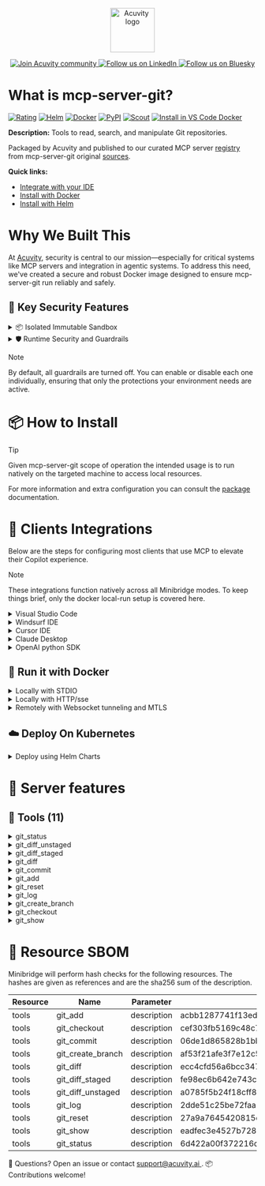 <p align="center">
  <a href="https://acuvity.ai">
    <picture>
      <img src="https://mma.prnewswire.com/media/2544052/Acuvity__Logo.jpg" height="90" alt="Acuvity logo"/>
    </picture>
  </a>
</p>
<p align="center">
  <a href="https://discord.gg/BkU7fBkrNk">
    <img src="https://img.shields.io/badge/Acuvity-Join-7289DA?logo=discord&logoColor=fff" alt="Join Acuvity community" />
  </a>
<a href="https://www.linkedin.com/company/acuvity/">
    <img src="https://img.shields.io/badge/LinkedIn-Follow-7289DA" alt="Follow us on LinkedIn" />
  </a>
<a href="https://bsky.app/profile/acuvity.bsky.social">
    <img src="https://img.shields.io/badge/Bluesky-Follow-7289DA"?logo=bluesky&logoColor=fff" alt="Follow us on Bluesky" />
  </a>
</p>


# What is mcp-server-git?
[![Rating](https://img.shields.io/badge/D-3775A9?label=Rating)](https://docs.anthropic.com/en/docs/build-with-claude/tool-use/implement-tool-use#best-practices-for-tool-definitions)
[![Helm](https://img.shields.io/badge/1.0.0-3775A9?logo=helm&label=Charts&logoColor=fff)](https://hub.docker.com/r/acuvity/mcp-server-git/tags/)
[![Docker](https://img.shields.io/docker/image-size/acuvity/mcp-server-git/2025.1.14?logo=docker&logoColor=fff&label=2025.1.14)](https://hub.docker.com/r/acuvity/mcp-server-git)
[![PyPI](https://img.shields.io/badge/2025.1.14-3775A9?logo=pypi&logoColor=fff&label=mcp-server-git)](https://github.com/modelcontextprotocol/servers/tree/HEAD/src/git)
[![Scout](https://img.shields.io/badge/Active-3775A9?logo=docker&logoColor=fff&label=Scout)](https://hub.docker.com/r/acuvity/mcp-server-git/)
[![Install in VS Code Docker](https://img.shields.io/badge/VS_Code-One_click_install-0078d7?logo=githubcopilot)](https://insiders.vscode.dev/redirect/mcp/install?name=mcp-server-git&config=%7B%22args%22%3A%5B%22run%22%2C%22-i%22%2C%22--rm%22%2C%22--read-only%22%2C%22docker.io%2Facuvity%2Fmcp-server-git%3A2025.1.14%22%5D%2C%22command%22%3A%22docker%22%7D)

**Description:** Tools to read, search, and manipulate Git repositories.

Packaged by Acuvity and published to our curated MCP server [registry](https://mcp.acuvity.ai) from mcp-server-git original [sources](https://github.com/modelcontextprotocol/servers/tree/HEAD/src/git).

**Quick links:**

- [Integrate with your IDE](https://github.com/acuvity/mcp-servers-registry/blob/main/mcp-server-git/docker/README.md#-clients-integrations)
- [Install with Docker](https://github.com/acuvity/mcp-servers-registry/tree/main/mcp-server-git/docker/README.md#-run-it-with-docker)
- [Install with Helm](https://github.com/acuvity/mcp-servers-registry/tree/main/mcp-server-git/charts/mcp-server-git/README.md#how-to-install)

# Why We Built This

At [Acuvity](https://acuvity.ai), security is central to our mission—especially for critical systems like MCP servers and integration in agentic systems.
To address this need, we've created a secure and robust Docker image designed to ensure mcp-server-git run reliably and safely.

## 🔐 Key Security Features

<details>
<summary>📦 Isolated Immutable Sandbox </summary>

- **Isolated Execution**: All tools run within secure, containerized sandboxes to enforce process isolation and prevent lateral movement.
- **Non-root by Default**: Enforces least-privilege principles, minimizing the impact of potential security breaches.
- **Read-only Filesystem**: Ensures runtime immutability, preventing unauthorized modification.
- **Version Pinning**: Guarantees consistency and reproducibility across deployments by locking tool and dependency versions.
- **CVE Scanning**: Continuously scans images for known vulnerabilities using [Docker Scout](https://docs.docker.com/scout/) to support proactive mitigation.
- **SBOM & Provenance**: Delivers full supply chain transparency by embedding metadata and traceable build information."
</details>

<details>
<summary>🛡️ Runtime Security and Guardrails</summary>

**Minibridge Integration**: [Minibridge](https://github.com/acuvity/minibridge) establishes secure Agent-to-MCP connectivity, supports Rego/HTTP-based policy enforcement 🕵️, and simplifies orchestration.

The [ARC](https://github.com/acuvity/mcp-servers-registry/tree/main) container includes a [built-in Rego policy](https://github.com/acuvity/mcp-servers-registry/tree/main/mcp-server-git/docker/policy.rego) that enables a set of runtime "guardrails"" to help enforce security, privacy, and correct usage of your services. Below is an overview of each guardrail provided.

### 🔒 Resource Integrity

**Mitigates MCP Rug Pull Attacks**

* **Goal:** Protect users from malicious tool description changes after initial approval, preventing post-installation manipulation or deception.
* **Mechanism:** Locks tool descriptions upon client approval and verifies their integrity before execution. Any modification to the description triggers a security violation, blocking unauthorized changes from server-side updates.

### 🛡️ Guardrails

#### Covert Instruction Detection

Monitors incoming requests for hidden or obfuscated directives that could alter policy behavior.

* **Goal:** Stop attackers from slipping unnoticed commands or payloads into otherwise harmless data.
* **Mechanism:** Applies a library of regex patterns and binary‐encoding checks to the full request body. If any pattern matches a known covert channel (e.g., steganographic markers, hidden HTML tags, escape-sequence tricks), the request is rejected.

#### Sensitive Pattern Detection

Block user-defined sensitive data patterns (credential paths, filesystem references).

* **Goal:** Block accidental or malicious inclusion of sensitive information that violates data-handling rules.
* **Mechanism:** Runs a curated set of regexes against all payloads and tool descriptions—matching patterns such as `.env` files, RSA key paths, directory traversal sequences.

#### Shadowing Pattern Detection

Detects and blocks "shadowing" attacks, where a malicious MCP server sneaks hidden directives into its own tool descriptions to hijack or override the behavior of other, trusted tools.

* **Goal:** Stop a rogue server from poisoning the agent’s logic by embedding instructions that alter how a different server’s tools operate (e.g., forcing all emails to go to an attacker’s address even when the user calls a separate `send_email` tool).
* **Mechanism:** During policy load, each tool description is scanned for cross‐tool override patterns—such as `<IMPORTANT>` sections referencing other tool names, hidden side‐effects, or directives that apply to a different server’s API. Any description that attempts to shadow or extend instructions for a tool outside its own namespace triggers a policy violation and is rejected.

#### Schema Misuse Prevention

Enforces strict adherence to MCP input schemas.

* **Goal:** Prevent malformed or unexpected fields from bypassing validations, causing runtime errors, or enabling injections.
* **Mechanism:** Compares each incoming JSON object against the declared schema (required properties, allowed keys, types). Any extra, missing, or mistyped field triggers an immediate policy violation.

#### Cross-Origin Tool Access

Controls whether tools may invoke tools or services from external origins.

* **Goal:** Prevent untrusted or out-of-scope services from being called.
* **Mechanism:** Examines tool invocation requests and outgoing calls, verifying each target against an allowlist of approved domains or service names. Calls to any non-approved origin are blocked.

#### Secrets Redaction

Automatically masks sensitive values so they never appear in logs or responses.

* **Goal:** Ensure that API keys, tokens, passwords, and other credentials cannot leak in plaintext.
* **Mechanism:** Scans every text output for known secret formats (e.g., AWS keys, GitHub PATs, JWTs). Matches are replaced with `[REDACTED]` before the response is sent or recorded.

These controls ensure robust runtime integrity, prevent unauthorized behavior, and provide a foundation for secure-by-design system operations.

### Enable guardrails

To activate guardrails in your Docker containers, define the `GUARDRAILS` environment variable with the protections you need.

| Guardrail                        | Summary                                                                 |
|----------------------------------|-------------------------------------------------------------------------|
| `covert-instruction-detection`   | Detects hidden or obfuscated directives in requests.                    |
| `sensitive-pattern-detection`    | Flags patterns suggesting sensitive data or filesystem exposure.        |
| `shadowing-pattern-detection`    | Identifies tool descriptions that override or influence others.         |
| `schema-misuse-prevention`       | Enforces strict schema compliance on input data.                        |
| `cross-origin-tool-access`       | Controls calls to external services or APIs.                            |
| `secrets-redaction`              | Prevents exposure of credentials or sensitive values.                   |

Example: add `-e GUARDRAILS="secrets-redaction sensitive-pattern-detection"` to enable those guardrails.

## 🔒 Basic Authentication via Shared Secret

Provides a lightweight auth layer using a single shared token.

* **Mechanism:** Expects clients to send an `Authorization` header with the predefined secret.
* **Use Case:** Quickly lock down your endpoint in development or simple internal deployments—no complex OAuth/OIDC setup required.

To turn on Basic Authentication, define `BASIC_AUTH_SECRET` environment variable with a shared secret.

Example: add `-e BASIC_AUTH_SECRET="supersecret"` to enable the basic authentication.

> While basic auth will protect against unauthorized access, you should use it only in controlled environment,
> rotate credentials frequently and **always** use TLS.

</details>

> [!NOTE]
> By default, all guardrails are turned off. You can enable or disable each one individually, ensuring that only the protections your environment needs are active.


# 📦 How to Install


> [!TIP]
> Given mcp-server-git scope of operation the intended usage is to run natively on the targeted machine to access local resources.

For more information and extra configuration you can consult the [package](https://github.com/modelcontextprotocol/servers/tree/HEAD/src/git) documentation.

# 🧰 Clients Integrations

Below are the steps for configuring most clients that use MCP to elevate their Copilot experience.

> [!NOTE]
> These integrations function natively across all Minibridge modes.
> To keep things brief, only the docker local-run setup is covered here.

<details>
<summary>Visual Studio Code</summary>

To get started immediately, you can use the "one-click" link below:

[![Install in VS Code Docker](https://img.shields.io/badge/VS_Code-One_click_install-0078d7?logo=githubcopilot)](https://insiders.vscode.dev/redirect/mcp/install?name=mcp-server-git&config=%7B%22args%22%3A%5B%22run%22%2C%22-i%22%2C%22--rm%22%2C%22--read-only%22%2C%22docker.io%2Facuvity%2Fmcp-server-git%3A2025.1.14%22%5D%2C%22command%22%3A%22docker%22%7D)

## Global scope

Press `ctrl + shift + p` and type `Preferences: Open User Settings JSON` to add the following section:

```json
{
  "mcp": {
    "servers": {
      "acuvity-mcp-server-git": {
        "command": "docker",
        "args": [
          "run",
          "-i",
          "--rm",
          "--read-only",
          "docker.io/acuvity/mcp-server-git:2025.1.14"
        ]
      }
    }
  }
}
```

## Workspace scope

In your workspace create a file called `.vscode/mcp.json` and add the following section:

```json
{
  "servers": {
    "acuvity-mcp-server-git": {
      "command": "docker",
      "args": [
        "run",
        "-i",
        "--rm",
        "--read-only",
        "docker.io/acuvity/mcp-server-git:2025.1.14"
      ]
    }
  }
}
```

> To pass secrets you should use the `promptString` input type described in the [Visual Studio Code documentation](https://code.visualstudio.com/docs/copilot/chat/mcp-servers).

</details>

<details>
<summary>Windsurf IDE</summary>

In `~/.codeium/windsurf/mcp_config.json` add the following section:

```json
{
  "mcpServers": {
    "acuvity-mcp-server-git": {
      "command": "docker",
      "args": [
        "run",
        "-i",
        "--rm",
        "--read-only",
        "docker.io/acuvity/mcp-server-git:2025.1.14"
      ]
    }
  }
}
```

See [Windsurf documentation](https://docs.windsurf.com/windsurf/mcp) for more info.

</details>

<details>
<summary>Cursor IDE</summary>

Add the following JSON block to your mcp configuration file:
- `~/.cursor/mcp.json` for global scope
- `.cursor/mcp.json` for project scope

```json
{
  "mcpServers": {
    "acuvity-mcp-server-git": {
      "command": "docker",
      "args": [
        "run",
        "-i",
        "--rm",
        "--read-only",
        "docker.io/acuvity/mcp-server-git:2025.1.14"
      ]
    }
  }
}
```

See [cursor documentation](https://docs.cursor.com/context/model-context-protocol) for more information.

</details>
<details>

<summary>Claude Desktop</summary>

In the `claude_desktop_config.json` configuration file add the following section:

```json
{
  "mcpServers": {
    "acuvity-mcp-server-git": {
      "command": "docker",
      "args": [
        "run",
        "-i",
        "--rm",
        "--read-only",
        "docker.io/acuvity/mcp-server-git:2025.1.14"
      ]
    }
  }
}
```

See [Anthropic documentation](https://docs.anthropic.com/en/docs/agents-and-tools/mcp) for more information.
</details>

<details>
<summary>OpenAI python SDK</summary>

## Running locally

```python
async with MCPServerStdio(
    params={
        "command": "docker",
        "args": ["run","-i","--rm","--read-only","docker.io/acuvity/mcp-server-git:2025.1.14"]
    }
) as server:
    tools = await server.list_tools()
```

## Running remotely

```python
async with MCPServerSse(
    params={
        "url": "http://<ip>:<port>/sse",
    }
) as server:
    tools = await server.list_tools()
```

See [OpenAI Agents SDK docs](https://openai.github.io/openai-agents-python/mcp/) for more info.

</details>

## 🐳 Run it with Docker

<details>
<summary>Locally with STDIO</summary>

In your client configuration set:

- command: `docker`
- arguments: `run -i --rm --read-only docker.io/acuvity/mcp-server-git:2025.1.14`

</details>

<details>
<summary>Locally with HTTP/sse</summary>

Simply run as:

```console
docker run -it -p 8000:8000 --rm --read-only docker.io/acuvity/mcp-server-git:2025.1.14
```

Then on your application/client, you can configure to use it like:

```json
{
  "mcpServers": {
    "acuvity-mcp-server-git": {
      "url": "http://localhost:8000/sse"
    }
  }
}
```

You might have to use different ports for different tools.

</details>

<details>
<summary>Remotely with Websocket tunneling and MTLS </summary>

> This section assume you are familiar with TLS and certificates and will require:
> - a server certificate with proper DNS/IP field matching your tool deployment.
> - a client-ca used to sign client certificates

1. Start the server in `backend` mode
 - add an environment variable like `-e MINIBRIDGE_MODE=backend`
 - add the TLS certificates (recommended) through a volume let's say `/certs` ex (`-v $PWD/certs:/certs`)
 - instruct minibridge to use those certs with
   - `-e MINIBRIDGE_TLS_SERVER_CERT=/certs/server-cert.pem`
   - `-e MINIBRIDGE_TLS_SERVER_KEY=/certs/server-key.pem`
   - `-e MINIBRIDGE_TLS_SERVER_KEY_PASS=optional`
   - `-e MINIBRIDGE_TLS_SERVER_CLIENT_CA=/certs/client-ca.pem`

2. Start `minibridge` locally in frontend mode:
  - Get [minibridge](https://github.com/acuvity/minibridge) binary for your OS.

In your client configuration, Minibridge works like any other STDIO command.

Example for Claude Desktop:

```json
{
  "mcpServers": {
    "acuvity-mcp-server-git": {
      "command": "minibridge",
      "args": ["frontend", "--backend", "wss://<remote-url>:8000/ws", "--tls-client-backend-ca", "/path/to/ca/that/signed/the/server-cert.pem/ca.pem", "--tls-client-cert", "/path/to/client-cert.pem", "--tls-client-key", "/path/to/client-key.pem"]
    }
  }
}
```

That's it.

Minibridge offers a host of additional features. For step-by-step guidance, please visit the wiki. And if anything’s unclear, don’t hesitate to reach out!

</details>

## ☁️ Deploy On Kubernetes

<details>
<summary>Deploy using Helm Charts</summary>

### How to install

You can inspect the chart `README`:

```console
helm show readme oci://docker.io/acuvity/mcp-server-git --version 1.0.0
````

You can inspect the values that you can configure:

```console
helm show values oci://docker.io/acuvity/mcp-server-git --version 1.0.0
````

Install with helm

```console
helm install mcp-server-git oci://docker.io/acuvity/mcp-server-git --version 1.0.0
```

From there your MCP server mcp-server-git will be reachable by default through `http/sse` from inside the cluster using the Kubernetes Service `mcp-server-git` on port `8000` by default. You can change that by looking at the `service` section of the `values.yaml` file.

### How to Monitor

The deployment will create a Kubernetes service with a `healthPort`, that is used for liveness probes and readiness probes. This health port can also be used by the monitoring stack of your choice and exposes metrics under the `/metrics` path.

See full charts [Readme](https://github.com/acuvity/mcp-servers-registry/tree/main/mcp-server-git/charts/mcp-server-git/README.md) for more details about settings and runtime security including guardrails activation.

</details>

# 🧠 Server features

## 🧰 Tools (11)
<details>
<summary>git_status</summary>

**Description**:

```
Shows the working tree status
```

**Parameter**:

| Name | Type | Description | Required? |
|-----------|------|-------------|-----------|
| repo_path | string | not set | Yes
</details>
<details>
<summary>git_diff_unstaged</summary>

**Description**:

```
Shows changes in the working directory that are not yet staged
```

**Parameter**:

| Name | Type | Description | Required? |
|-----------|------|-------------|-----------|
| repo_path | string | not set | Yes
</details>
<details>
<summary>git_diff_staged</summary>

**Description**:

```
Shows changes that are staged for commit
```

**Parameter**:

| Name | Type | Description | Required? |
|-----------|------|-------------|-----------|
| repo_path | string | not set | Yes
</details>
<details>
<summary>git_diff</summary>

**Description**:

```
Shows differences between branches or commits
```

**Parameter**:

| Name | Type | Description | Required? |
|-----------|------|-------------|-----------|
| repo_path | string | not set | Yes
| target | string | not set | Yes
</details>
<details>
<summary>git_commit</summary>

**Description**:

```
Records changes to the repository
```

**Parameter**:

| Name | Type | Description | Required? |
|-----------|------|-------------|-----------|
| message | string | not set | Yes
| repo_path | string | not set | Yes
</details>
<details>
<summary>git_add</summary>

**Description**:

```
Adds file contents to the staging area
```

**Parameter**:

| Name | Type | Description | Required? |
|-----------|------|-------------|-----------|
| files | array | not set | Yes
| repo_path | string | not set | Yes
</details>
<details>
<summary>git_reset</summary>

**Description**:

```
Unstages all staged changes
```

**Parameter**:

| Name | Type | Description | Required? |
|-----------|------|-------------|-----------|
| repo_path | string | not set | Yes
</details>
<details>
<summary>git_log</summary>

**Description**:

```
Shows the commit logs
```

**Parameter**:

| Name | Type | Description | Required? |
|-----------|------|-------------|-----------|
| max_count | integer | not set | No
| repo_path | string | not set | Yes
</details>
<details>
<summary>git_create_branch</summary>

**Description**:

```
Creates a new branch from an optional base branch
```

**Parameter**:

| Name | Type | Description | Required? |
|-----------|------|-------------|-----------|
| base_branch | any | not set | No
| branch_name | string | not set | Yes
| repo_path | string | not set | Yes
</details>
<details>
<summary>git_checkout</summary>

**Description**:

```
Switches branches
```

**Parameter**:

| Name | Type | Description | Required? |
|-----------|------|-------------|-----------|
| branch_name | string | not set | Yes
| repo_path | string | not set | Yes
</details>
<details>
<summary>git_show</summary>

**Description**:

```
Shows the contents of a commit
```

**Parameter**:

| Name | Type | Description | Required? |
|-----------|------|-------------|-----------|
| repo_path | string | not set | Yes
| revision | string | not set | Yes
</details>


# 🔐 Resource SBOM

Minibridge will perform hash checks for the following resources. The hashes are given as references and are the sha256 sum of the description.

| Resource | Name | Parameter | Hash |
|-----------|------|------|------|
| tools | git_add | description | acbb1287741f13ed1321c0440055bb47469c4b80c151d7cf63c066013f7f99bc |
| tools | git_checkout | description | cef303fb5169c48c7afb36c66738ac6f54bd19edd08b96cba0ea07796900a7ec |
| tools | git_commit | description | 06de1d865828b1bbd62ed46e982e9fc8402f9a84a00b9f0f36250aa85b1e4beb |
| tools | git_create_branch | description | af53f21afe3f7e12c569649756872a2601f7fe9ec37ed39e70a7e16b5d3322f6 |
| tools | git_diff | description | ecc4cfd56a6bcc34709cd89b8c0ac0d1075529e351b3eb46d9452b81d224ff51 |
| tools | git_diff_staged | description | fe98ec6b642e743c352dfc6ba5d4ba070e02ccaeeb7bafc3f83488cd9a97c1cb |
| tools | git_diff_unstaged | description | a0785f5b24f18cff8e217c8d19d5a82feeb88a3b2d7e54c4419d1233b142ab51 |
| tools | git_log | description | 2dde51c25be72faa18b13b012a04c680b7055345964936b9cadac78b33ae9f10 |
| tools | git_reset | description | 27a9a7645420815c2b823de535988cc834a87548f668c340d2fea14cdd0cb2fd |
| tools | git_show | description | eadfec3e4527b7281b53ef4a55bce41d087818c0c0d65d3bd4dc197f494aede6 |
| tools | git_status | description | 6d422a00f372216df99866e4d8aca786b7cdae40939876d12052ddca2af65eed |


💬 Questions? Open an issue or contact [ support@acuvity.ai ](mailto:support@acuvity.ai).
📦 Contributions welcome!
